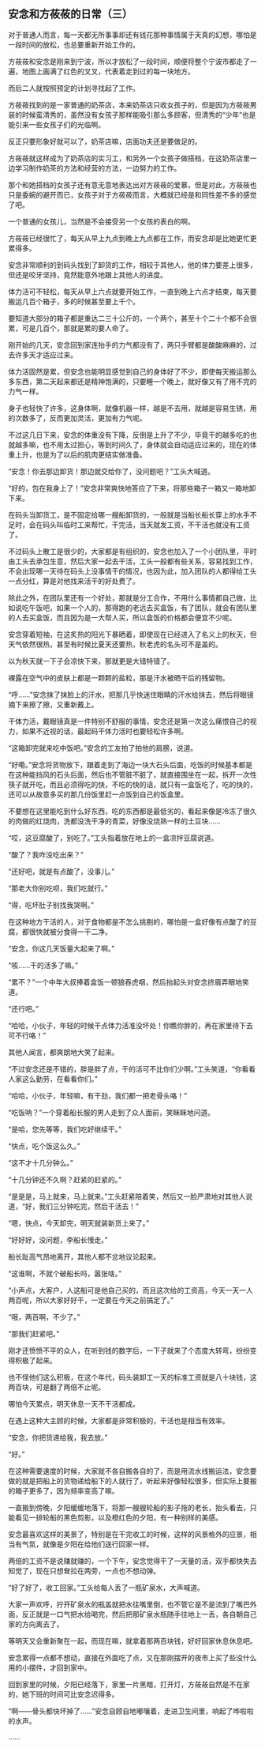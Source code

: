 ## 安念和方莜莜的日常（三）

对于普通人而言，每一天都无所事事却还有钱花那种事情属于天真的幻想，哪怕是一段时间的放松，也总要重新开始工作的。

方莜莜和安念是刚来到宁波，所以才放松了一段时间，顺便将整个宁波市都走了一遍，地图上画满了红色的叉叉，代表着走到过的每一块地方。

而后二人就按照预定的计划寻找起了工作。

方莜莜找到的是一家普通的奶茶店，本来奶茶店只收女孩子的，但是因为方莜莜男装的时候蛮清秀的，虽然没有女孩子那样能吸引那么多顾客，但清秀的“少年”也是能引来一些女孩子们的光临啊。

反正只要形象好就可以了，奶茶店嘛，店面功夫还是要做足的。

方莜莜就这样成为了奶茶店的实习工，和另外一个女孩子做搭档，在这奶茶店里一边学习制作奶茶的方法和经营的方法，一边努力的工作。

那个和她搭档的女孩子还有意无意地表达出对方莜莜的爱慕，但是对此，方莜莜也只是委婉的避开而已，女孩子对于方莜莜而言，大概就已经是和同性差不多的感觉了吧。

一个普通的女孩儿，当然是不会接受另一个女孩的表白的啊。

方莜莜已经很忙了，每天从早上九点到晚上九点都在工作，而安念却是比她更忙更累得多。

安念非常顺利的到码头找到了卸货的工作，相较于其他人，他的体力要差上很多，但还是咬牙坚持，竟然能意外地跟上其他人的进度。

体力活可不轻松，每天从早上六点就要开始工作，一直到晚上六点才结束，每天要搬运几百个箱子，多的时候甚至要上千个。

要知道大部分的箱子都是重达二三十公斤的，一个两个，甚至十个二十个都不会很累，可是几百个，那就是累的要人命了。

刚开始的几天，安念回到家连抬手的力气都没有了，两只手臂都是酸酸麻麻的，过去许多天才适应过来。

体力活固然是累，但安念也能明显感觉到自己的身体好了不少，即使每天搬运那么多东西，第二天起来都还是精神饱满的，只要睡一个晚上，就好像又有了用不完的力气一样。

身子也轻快了许多，这身体啊，就像机器一样，越是不去用，就越是容易生锈，用的次数多了，反而更加灵活，更加有力气呢。

不过这几日下来，安念的体重没有下降，反倒是上升了不少，毕竟干的越多吃的也就越多嘛，也不用太过担心，等到时间久了，身体就会自动适应过来的，现在的体重上升，也是为了以后的肌肉更结实做准备。

“安念！你去那边卸货！那边就交给你了，没问题吧？”工头大喊道。

“好的，包在我身上了！”安念非常爽快地答应了下来，将那些箱子一箱又一箱地卸下来。

在码头当卸货工，是不固定给哪一艘船卸货的，一般就是当船长船长穿上的水手不足时，会在码头叫临时工来帮忙，干完活，当天就发工资，不干活也就没有工资了。

不过码头上散工是很少的，大家都是有组织的，安念也加入了一个小团队里，平时由工头去承包生意，然后大家一起去干活，工头一般都有些关系，容易找到工作，不会出现哪一天待在码头上没事情干的情况，也因为此，加入团队的人都得给工头一点分红，算是对他找来活干的好处费了。

除此之外，在团队里还有一个好处，那就是分工合作，不用什么事情都自己做，比如说吃午饭吧，如果一个人的，那得跑的老远去买盒饭，有了团队，就会有团队里的人去买盒饭，而且因为是一大帮人买，所以盒饭的价格都会便宜不少呢。

安念穿着短袖，在这炙热的阳光下暴晒着，即使现在已经进入了名义上的秋天，但天气依然很热，甚至有时候比夏天还要热，秋老虎的名头可不是盖的。

以为秋天就一下子会凉快下来，那就更是大错特错了。

裸露在空气中的皮肤上都是一颗颗的盐粒，那是汗水被晒干后的残留物。

“呼……”安念抹了抹脸上的汗水，把那几乎快迷住眼睛的汗水给抹去，然后将眼镜摘下来擦了擦，又重新戴上。

干体力活，戴眼镜真是一件特别不舒服的事情，安念还是第一次这么痛恨自己的视力，如果不近视的话，最起码干体力活时也要轻松许多啊。

“这箱卸完就来吃中饭吧。”安念的工友拍了拍他的肩膀，说道。

“好嘞。”安念将货物放下，跟着走到了海边一块大石头后面，吃饭的时候基本都是在这种能挡风的石头后面，然后也不管脏不脏了，就直接围坐在一起，拆开一次性筷子就开吃，而且必须得吃的快，不吃的快的话，就只有一盒饭吃了，吃的快的，还可以从故意多买的那几份饭里赶一点饭到自己的饭盒里。

不要想在这里能吃到什么好东西，吃的东西都是最低劣的，看起来像是冷冻了很久的肉做的红烧肉，洗都没洗干净的青菜，好像没烧熟一样的土豆块……

“哎，这豆腐酸了，别吃了。”工头指着放在地上的一盒凉拌豆腐说道。

“酸了？我咋没吃出来？”

“还好吧，就是有点酸了，没事儿。”

“那老大你别吃呗，我们吃就行。”

“得，吃坏肚子别找我哭啊。”

在这种地方干活的人，对于食物都是不怎么挑剔的，哪怕是一盒好像有点酸了的豆腐，都很快就被分食得一干二净。

“安念，你这几天饭量大起来了啊。”

“咳……干的活多了嘛。”

“累不？”一个中年大叔捧着盒饭一顿狼吞虎咽，然后抬起头对安念挤眉弄眼地笑道。

“还行吧。”

“哈哈，小伙子，年轻的时候干点体力活准没坏处！你瞧你胖的，再在家里待下去可不行咯！”

其他人闻言，都爽朗地大笑了起来。

“不过安念还是不错的，胖是胖了点，干的活可不比你们少啊。”工头笑道，“你看看人家这么勤劳，在看看你们。”

“哈哈，小伙子，年轻嘛，有干劲，我们都一把老骨头咯！”

“吃饭呐？”一个穿着船长服的男人走到了众人面前，笑眯眯地问道。

“是哈，您先等等，我们吃好继续干。”

“快点，吃个饭这么久。”

“这不才十几分钟么。”

“十几分钟还不久啊？赶紧的赶紧的。”

“是是是，马上就来，马上就来。”工头赶紧陪着笑，然后又一脸严肃地对其他人说道，“好，我们三分钟吃完，然后干活去！”

“嗯，快点，今天卸完，明天就装新货上来了。”

“好好好，没问题，李船长慢走。”

船长趾高气昂地离开，其他人都不忿地议论起来。

“这谁啊，不就个破船长吗，嚣张啥。”

“小声点，大客户，人这船可是他自己买的，而且这次给的工资高，今天一天一人两百呢，所以大家好好干，一定要在今天之前搞定了。”

“哦，两百啊，不少了。”

“那我们赶紧吧。”

刚才还愤愤不平的众人，在听到钱的数字后，一下子就来了个态度大转弯，纷纷变得积极了起来。

也不怪他们这么积极，在这个年代，码头装卸工一天的标准工资就是八十块钱，这两百块，可是翻了两倍不止呢。

哪怕今天累点，明天休息一天不干活都成。

在遇上这种大主顾的时候，大家都是非常积极的，干活也是相当有效率。

“安念，你把货递给我，我去放。”

“好。”

在这种需要速度的时候，大家就不各自搬各自的了，而是用流水线搬运法，安念要做的就是把船上的货物递给船下的人就行了，听起来好像轻松很多，但实际上要搬的箱子更多了，因为频率变高了嘛。

一直搬到傍晚，夕阳缓缓地落下，将那一艘艘轮船的影子拖的老长，抬头看去，只能看见一排轮船的黑色剪影，以及橙红色的夕阳，有一种别样的美感。

安念最喜欢这样的美景了，特别是在干完收工的时候，这样的风景格外的应景，相当有气氛，就像是夕阳在给他们送行回家一样。

两倍的工资不是说赚就赚的，一个下午，安念觉得干了一天量的活，双手都快失去知觉了，现在只想耷拉在两旁，一点也不想动弹。

“好了好了，收工回家。”工头给每人丢了一瓶矿泉水，大声喊道。

大家一声欢呼，拧开矿泉水的瓶盖就把水往嘴里倒，也不管它是不是流到了嘴巴外面，反正就是一口气把水给喝完，然后把那矿泉水瓶随手往地上一丢，各自朝自己家的方向离去了。

等明天又会重新聚在一起，而现在嘛，就拿着那两百块钱，好好回家休息休息吧。

安念累得一点都不想动，直接在外面吃了点，又在那刚摆开的夜市上买了些没什么用的小摆件，才回到家中。

回到家里的时候，夕阳已经落下，家里一片黑暗，打开灯，方莜莜自然是不在家的，她下班的时间可比安念迟得多。

“啊——骨头都快坏掉了……”安念自顾自地嘟嚷着，走进卫生间里，响起了哗啦啦的水声。

……

